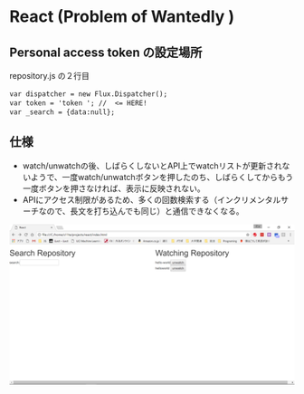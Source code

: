 # React (Problem of Wantedly )

## Personal access token の設定場所
repository.js の２行目
```
var dispatcher = new Flux.Dispatcher();
var token = 'token '; //  <= HERE!
var _search = {data:null};
```

## 仕様
* watch/unwatchの後、しばらくしないとAPI上でwatchリストが更新されないようで、一度watch/unwatchボタンを押したのち、しばらくしてからもう一度ボタンを押さなければ、表示に反映されない。
* APIにアクセス制限があるため、多くの回数検索する（インクリメンタルサーチなので、長文を打ち込んでも同じ）と通信できなくなる。

![readme](readme.gif)
